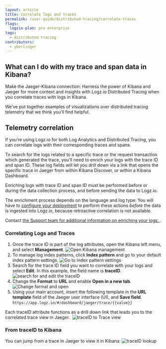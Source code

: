 ```yaml
---
layout: article
title: Correlate logs and traces
permalink: /user-guide/distributed-tracing/correlate-traces
flags:
  logzio-plan: pro enterprise
tags:
  - distributed tracing
contributors:
  - yberlinger
---
```


## What can I do with my trace and span data in Kibana?

Make the Jaeger-Kibana connection: Harness the power of Kibana and Jaeger for more context and insights with Logz.io Distributed Tracing when you correlate traces with logs in Kibana.

We’ve put together examples of visualizations over distributed tracing telemetry that we think you’ll find helpful. 

## Telemetry correlation

If you’re using Logz.io for both Log Analytics and Distributed Tracing, you can correlate logs with their corresponding traces and spans.

To search for the logs related to a specific trace or the request transaction which generated the trace, you’ll need to enrich your logs with the trace ID and span ID. These log fields will let you drill down via a link that opens the specific trace in Jaeger from within Kibana Discover, or within a Kibana Dashboard.

Enriching logs with trace ID and span ID must be performed before or during the data collection process, and before sending the data to Logz.io.

The enrichment process depends on the language and log type: You will have to [configure your deployment](/user-guide/distributed-tracing/deploying-components) to perform these actions _before_ the data is ingested into Logz.io, because retroactive correlation is not available.  

Contact <a class="intercom-launch" href="mailto:help@logz.io">the Support team for additional information on enriching your logs. </a>.

### Correlating Logs and Traces

1. Once the trace ID is part of the log attributes, open the Kibana left menu, and select **Management**.
    ![Open Kibana management](https://dytvr9ot2sszz.cloudfront.net/logz-docs/distributed-tracing/log_trace1.png)
2. To manage log index patterns, click **Index pattern** and go to your default index pattern settings.
    ![Go to index pattern settings](https://dytvr9ot2sszz.cloudfront.net/logz-docs/distributed-tracing/log_trace2a.png)
3. Search for the trace ID field you want to correlate with your logs and select **Edit**. In this example, the field name is **traceID**.
    ![search for and edit the traceID](https://dytvr9ot2sszz.cloudfront.net/logz-docs/distributed-tracing/log_trace3.png)
4. Change the **Format** to **URL** and enable **Open in a new tab**.
    ![Change format and open](https://dytvr9ot2sszz.cloudfront.net/logz-docs/distributed-tracing/log_trace4a.png)
5. Using your main account, insert the following template in the **URL template** field of the Jaeger user interface (UI), and **Save field**. 
    `https://app.logz.io/#/dashboard/jaeger/trace/{{value}}`

Each traceID attribute functions as a drill down link that leads you to the correlated trace view in Jaeger. 
![traceID to Trace view](https://dytvr9ot2sszz.cloudfront.net/logz-docs/distributed-tracing/log_trace5.png)


### From traceID to Kibana
You can jump from a trace in Jaeger to view it in Kibana: 
![traceID lookup](https://dytvr9ot2sszz.cloudfront.net/logz-docs/distributed-tracing/view-in-kibana.png)